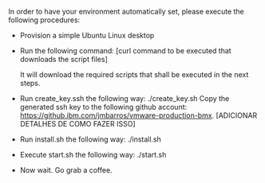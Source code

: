 

In order to have your environment automatically set, please execute the following procedures:

- Provision a simple Ubuntu Linux desktop
- Run the following command:
  [curl command to be executed that downloads the script files]

  It will download the required scripts that shall be executed in the next steps.
- Run create_key.ssh the following way:
  ./create_key.sh
  Copy the generated ssh key to the following github account: https://github.ibm.com/jmbarros/vmware-production-bmx. [ADICIONAR DETALHES DE COMO FAZER ISSO]
- Run install.sh the following way:
  ./install.sh
- Execute start.sh the following way:
  ./start.sh
- Now wait. Go grab a coffee.